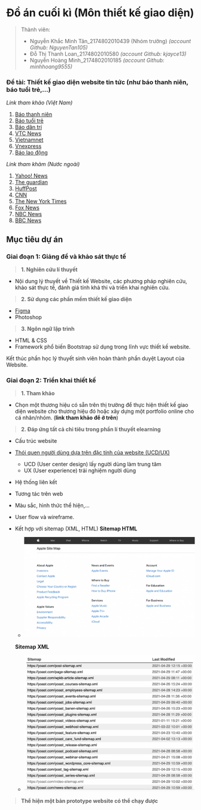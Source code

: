 # Đồ án cuối kì (Môn thiết kế giao diện)
>Thành viên:
>- Nguyễn Khắc Minh Tân_2174802010439 (Nhóm trưởng)
  *(account Github: NguyenTan105)*
>- Đỗ Thị Thanh Loan_2174802010580
  *(account Github: kjayce13)*
>- Nguyễn Hoàng Minh_2174802010185
  *(account Github: minhhoang9555)*

### Đề tài: Thiết kế giao diện website tin tức (như báo thanh niên, báo tuổi trẻ,...)
*Link tham khảo (Việt Nam)*
1. [Báo thanh niên](https://thanhnien.vn/)
2. [Báo tuổi trẻ](https://tuoitre.vn/)
3. [Báo dân trí](https://dantri.com.vn/)
4. [VTC News](https://vtc.vn/)
5. [Vietnamnet](https://vietnamnet.vn/)
6. [Vnexpress](https://vnexpress.net/)
7. [Báo lao động](https://laodong.vn/)

*Link tham khảm (Nước ngoài)*
1. [Yahoo! News](https://news.yahoo.com/)
2. [The guardian](https://www.theguardian.com/international)
3. [HuffPost](https://www.huffpost.com/)
4. [CNN](https://edition.cnn.com/)
5. [The New York Times](https://www.nytimes.com/international/)
6. [Fox News](https://www.foxnews.com/)
7. [NBC News](https://www.nbcnews.com/)
8. [BBC News](https://www.bbc.com/news)

## Mục tiêu dự án
### Giai đoạn 1: Giảng đề và khảo sát thực tế
>**1. Nghiên cứu lí thuyết**
  - Nội dung lý thuyết về Thiết kế Website, các phương pháp nghiên cứu, khảo sát thực tế, đánh giá tính khả thi và triển khai nghiên cứu.
>**2. Sử dụng các phần mềm thiết kế giao diện** 
  - [Figma](https://www.figma.com/login)
  - Photoshop
>**3. Ngôn ngữ lập trình**
  - HTML & CSS
  - Framework phổ biến Bootstrap sử dụng trong lĩnh vực thiết kế website.

Kết thúc phần học lý thuyết sinh viên hoàn thành phần duyệt Layout của Website.
### Giai đoạn 2: Triển khai thiết kế
>**1. Tham khảo**
- Chọn một thương hiệu có sẵn trên thị trường để thực hiện thiết kế giao diện website cho thương hiệu đó hoặc xây dựng một portfolio online cho cá nhân/nhóm. (**link tham khảo để ở trên**)

>**2. Đáp ứng tất cả chỉ tiêu trong phần lí thuyết elearning**
  - Cấu trúc website
  - [Thói quen người dùng dựa trên đặc tính của website (UCD/UX)](https://elearning.vanlanguni.edu.vn/pluginfile.php/1657608/mod_resource/content/1/C1-Thiet%20ke%20UCD.pdf)
    - UCD (User center design) lấy người dùng làm trung tâm
    - UX (User experience) trải nghiệm người dùng
  - Hệ thống liên kết
  - Tương tác trên web
  - Màu sắc, hình thức thể hiện,… 
  - User flow và wireframe.
  - Kết hợp với sitemap (XML, HTML)
    **Sitemap HTML**
    - ![Sitemap HTML](Images/SitemapHTML.png)
     
    **Sitemap XML**
    - ![Sitemap XML](Images/SitemapXML.png)

>**Thể hiện một bản prototype website có thể chạy được**